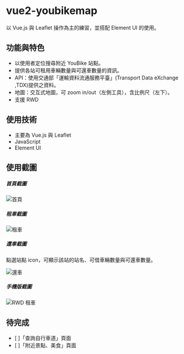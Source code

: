 # vue2-youbikemap

以 Vue.js 與 Leaflet 操作為主的練習，並搭配 Element UI 的使用。

## 功能與特色
- 以使用者定位搜尋附近 YouBike 站點。
- 提供各站可租用車輛數量與可還車數量的資訊。
- API：使用交通部「運輸資料流通服務平臺」(Transport Data eXchange ,TDX)提供之資料。
- 地圖：交互式地圖，可 zoom in/out（左側工具），含比例尺（左下）。
- 支援 RWD

## 使用技術
- 主要為 Vue.js 與 Leaflet
- JavaScript
- Element UI

## 使用截圖

##### 首頁截圖
![首頁](https://imgur.com/mRvfCWk.jpg)


##### 租車截圖
![租車](https://imgur.com/DEN2max.jpg)


##### 還車截圖
點選站點 icon，可顯示該站的站名、可借車輛數量與可還車數量。

![還車](https://imgur.com/Fr50GeO.jpg)


##### 手機版截圖
![RWD 租車](https://imgur.com/BKC6fzQ.jpg)


## 待完成
- [ ]「查詢自行車道」頁面
- [ ]「附近景點、美食」頁面
